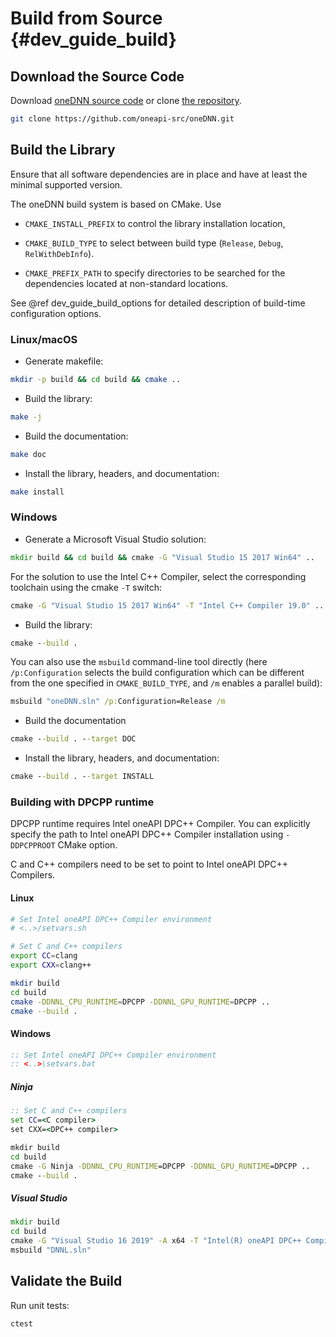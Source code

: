 Build from Source {#dev_guide_build}
====================================

## Download the Source Code

Download [oneDNN source code](https://github.com/oneapi-src/oneDNN/archive/master.zip)
or clone [the repository](https://github.com/oneapi-src/oneDNN.git).

~~~sh
git clone https://github.com/oneapi-src/oneDNN.git
~~~

## Build the Library

Ensure that all software dependencies are in place and have at least the
minimal supported version.

The oneDNN build system is based on CMake. Use

- `CMAKE_INSTALL_PREFIX` to control the library installation location,

- `CMAKE_BUILD_TYPE` to select between build type (`Release`, `Debug`,
  `RelWithDebInfo`).

- `CMAKE_PREFIX_PATH` to specify directories to be searched for the
  dependencies located at non-standard locations.

See @ref dev_guide_build_options for detailed description of build-time
configuration options.

### Linux/macOS

- Generate makefile:
~~~sh
mkdir -p build && cd build && cmake ..
~~~

- Build the library:
~~~sh
make -j
~~~

- Build the documentation:
~~~sh
make doc
~~~

- Install the library, headers, and documentation:
~~~sh
make install
~~~

### Windows

- Generate a Microsoft Visual Studio solution:
~~~bat
mkdir build && cd build && cmake -G "Visual Studio 15 2017 Win64" ..
~~~
For the solution to use the Intel C++ Compiler, select the corresponding
toolchain using the cmake `-T` switch:
~~~bat
cmake -G "Visual Studio 15 2017 Win64" -T "Intel C++ Compiler 19.0" ..
~~~

- Build the library:
~~~bat
cmake --build .
~~~
You can also use the `msbuild` command-line tool directly (here
`/p:Configuration` selects the build configuration which can be different from
the one specified in `CMAKE_BUILD_TYPE`, and `/m` enables a parallel build):
~~~bat
msbuild "oneDNN.sln" /p:Configuration=Release /m
  ~~~

- Build the documentation
~~~bat
cmake --build . --target DOC
~~~

- Install the library, headers, and documentation:
~~~bat
cmake --build . --target INSTALL
~~~

### Building with DPCPP runtime

DPCPP runtime requires Intel oneAPI DPC++ Compiler. You can explicitly specify
the path to Intel oneAPI DPC++ Compiler installation using 
`-DDPCPPROOT` CMake option.

C and C++ compilers need to be set to point to Intel oneAPI DPC++ Compilers.

#### Linux

~~~sh
# Set Intel oneAPI DPC++ Compiler environment
# <..>/setvars.sh

# Set C and C++ compilers
export CC=clang
export CXX=clang++

mkdir build
cd build
cmake -DDNNL_CPU_RUNTIME=DPCPP -DDNNL_GPU_RUNTIME=DPCPP ..
cmake --build .
~~~

#### Windows

~~~bat
:: Set Intel oneAPI DPC++ Compiler environment
:: <..>\setvars.bat
~~~

##### Ninja

~~~bat
:: Set C and C++ compilers
set CC=<C compiler>
set CXX=<DPC++ compiler>

mkdir build
cd build
cmake -G Ninja -DDNNL_CPU_RUNTIME=DPCPP -DDNNL_GPU_RUNTIME=DPCPP ..
cmake --build .
~~~

##### Visual Studio

~~~bat
mkdir build
cd build
cmake -G "Visual Studio 16 2019" -A x64 -T "Intel(R) oneAPI DPC++ Compiler" -DDNNL_CPU_RUNTIME=DPCPP -DDNNL_GPU_RUNTIME=DPCPP ..
msbuild "DNNL.sln"
~~~

## Validate the Build

Run unit tests:

~~~sh
ctest
~~~
